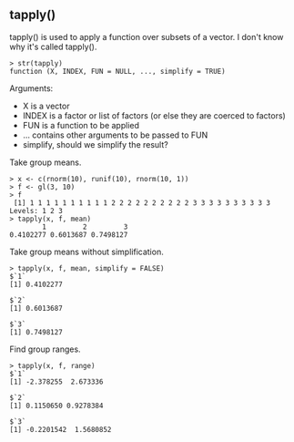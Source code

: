 tapply()
--------

tapply() is used to apply a function over subsets of a vector. I don't know why it's called tapply().

	> str(tapply)
	function (X, INDEX, FUN = NULL, ..., simplify = TRUE)

Arguments:

* X is a vector
* INDEX is a factor or list of factors (or else they are coerced to factors)
* FUN is a function to be applied
* … contains other arguments to be passed to FUN
* simplify, should we simplify the result?

Take group means.

	> x <- c(rnorm(10), runif(10), rnorm(10, 1))
	> f <- gl(3, 10)
	> f
	 [1] 1 1 1 1 1 1 1 1 1 1 2 2 2 2 2 2 2 2 2 2 3 3 3 3 3 3 3 3 3 3
	Levels: 1 2 3
	> tapply(x, f, mean)
	        1         2         3 
	0.4102277 0.6013687 0.7498127

Take group means without simplification.

	> tapply(x, f, mean, simplify = FALSE)
	$`1`
	[1] 0.4102277
	
	$`2`
	[1] 0.6013687
	
	$`3`
	[1] 0.7498127

Find group ranges.

	> tapply(x, f, range)
	$`1`
	[1] -2.378255  2.673336

	$`2`
	[1] 0.1150650 0.9278384

	$`3`
	[1] -0.2201542  1.5680852

